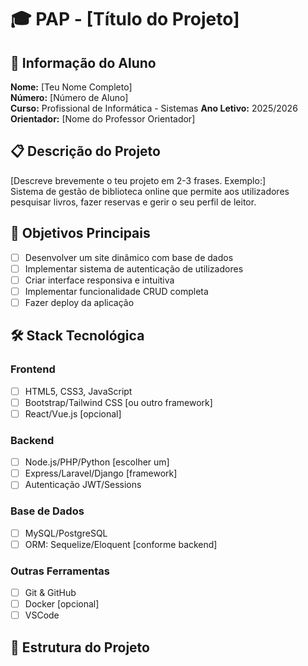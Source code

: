 # 🎓 PAP - [Título do Projeto]

## 👤 Informação do Aluno
**Nome:** [Teu Nome Completo]  
**Número:** [Número de Aluno]  
**Curso:** Profissional de Informática - Sistemas
**Ano Letivo:** 2025/2026 
**Orientador:** [Nome do Professor Orientador]

## 📋 Descrição do Projeto
[Descreve brevemente o teu projeto em 2-3 frases. Exemplo:]  
Sistema de gestão de biblioteca online que permite aos utilizadores pesquisar livros, fazer reservas e gerir o seu perfil de leitor.

## 🎯 Objetivos Principais
- [ ] Desenvolver um site dinâmico com base de dados
- [ ] Implementar sistema de autenticação de utilizadores
- [ ] Criar interface responsiva e intuitiva
- [ ] Implementar funcionalidade CRUD completa
- [ ] Fazer deploy da aplicação

## 🛠️ Stack Tecnológica

### **Frontend**
- [ ] HTML5, CSS3, JavaScript
- [ ] Bootstrap/Tailwind CSS [ou outro framework]
- [ ] React/Vue.js [opcional]

### **Backend**
- [ ] Node.js/PHP/Python [escolher um]
- [ ] Express/Laravel/Django [framework]
- [ ] Autenticação JWT/Sessions

### **Base de Dados**
- [ ] MySQL/PostgreSQL
- [ ] ORM: Sequelize/Eloquent [conforme backend]

### **Outras Ferramentas**
- [ ] Git & GitHub
- [ ] Docker [opcional]
- [ ] VSCode

## 📁 Estrutura do Projeto
